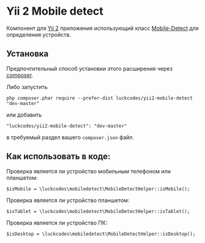 
# Yii 2 Mobile detect

Компонент для [Yii 2](http://www.yiiframework.com/) приложения использующий класс
[Mobile-Detect](https://github.com/serbanghita/Mobile-Detect) для определения устройств.

Установка
------------

Предпочтительный способ установки этого расширения через [composer](http://getcomposer.org/download/).

Либо запустить

```
php composer.phar require --prefer-dist luckcodes/yii2-mobile-detect "dev-master"
```

или добавить

```
"luckcodes/yii2-mobile-detect": "dev-master"
```

в требуемый раздел вашего `composer.json` файл.

Как использовать в коде:
---
Проверка является ли устройство мобильным телефоном или планшетом:

```
$isMobile = \luckcodes\mobiledetect\MobileDetectHelper::isMobile();
```

Проверка является ли устройство планшетом:

```
$isTablet = \luckcodes\mobiledetect\MobileDetectHelper::isTablet();
```

Проверка является ли устройство ПК:

```
$isDesktop = \luckcodes\mobiledetect\MobileDetectHelper::isDesktop();
```
